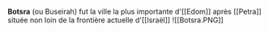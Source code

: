 **Botsra** (ou Buseirah) fut la ville la plus importante d'[[Edom]] après [[Petra]] située non loin de la frontière actuelle d'[[Israël]]
![[Botsra.PNG]]